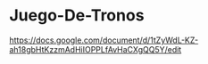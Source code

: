 # Juego-De-Tronos
https://docs.google.com/document/d/1tZyWdL-KZ-ah18gbHtKzzmAdHiIOPPLfAvHaCXgQQ5Y/edit 
